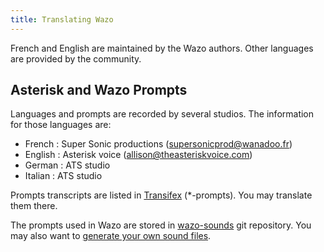 ```yaml
---
title: Translating Wazo
---
```


French and English are maintained by the Wazo authors. Other languages
are provided by the community.

## <a name="asterisk-and-wazo-prompts"></a>Asterisk and Wazo Prompts

Languages and prompts are recorded by several studios. The information
for those languages are:

-   French : Super Sonic productions (<supersonicprod@wanadoo.fr>)
-   English : Asterisk voice (<allison@theasteriskvoice.com>)
-   German : ATS studio
-   Italian : ATS studio

Prompts transcripts are listed in
[Transifex](https://www.transifex.com/wazo/wazo/) (\*-prompts). You may
translate them there.

The prompts used in Wazo are stored in
[wazo-sounds](https://github.com/wazo-platform/wazo-sounds) git
repository. You may also want to
[generate your own sound files](/uc-doc/contributors/generate_custom_prompts).
